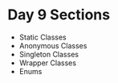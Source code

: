 # Day 9 Sections
- Static Classes
- Anonymous Classes
- Singleton Classes
- Wrapper Classes
- Enums
